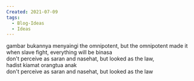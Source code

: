 ```yaml
---
Created: 2021-07-09
tags:
  - Blog-Ideas
  - Ideas
---
```

  
gambar bukannya menyaingi the omnipotent, but the omnipotent made it when slave fight, everything will be binasa  
don't perceive as saran and nasehat, but looked as the law,  
hadist kiamat orangtua anak  
don't perceive as saran and nasehat, but looked as the law